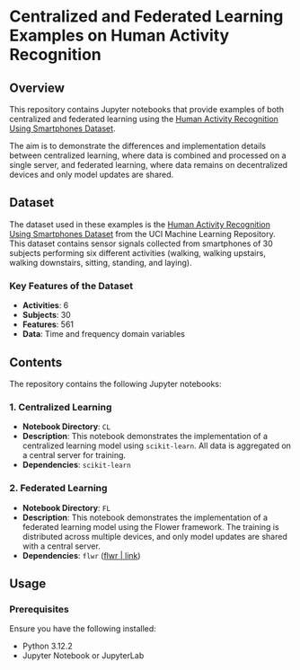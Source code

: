 # Centralized and Federated Learning Examples on Human Activity Recognition

## Overview

This repository contains Jupyter notebooks that provide examples of both centralized and federated learning using the [Human Activity Recognition Using Smartphones Dataset](https://archive.ics.uci.edu/dataset/240/human+activity+recognition+using+smartphones).

The aim is to demonstrate the differences and implementation details between centralized learning, where data is combined and processed on a single server, and federated learning, where data remains on decentralized devices and only model updates are shared.

## Dataset

The dataset used in these examples is the [Human Activity Recognition Using Smartphones Dataset](https://archive.ics.uci.edu/dataset/240/human+activity+recognition+using+smartphones) from the UCI Machine Learning Repository. This dataset contains sensor signals collected from smartphones of 30 subjects performing six different activities (walking, walking upstairs, walking downstairs, sitting, standing, and laying).

### Key Features of the Dataset

- **Activities**: 6
- **Subjects**: 30
- **Features**: 561
- **Data**: Time and frequency domain variables

## Contents

The repository contains the following Jupyter notebooks:

### 1. Centralized Learning

- **Notebook Directory**: `CL`
- **Description**: This notebook demonstrates the implementation of a centralized learning model using `scikit-learn`. All data is aggregated on a central server for training.
- **Dependencies**: `scikit-learn`

### 2. Federated Learning

- **Notebook Directory**: `FL`
- **Description**: This notebook demonstrates the implementation of a federated learning model using the Flower framework. The training is distributed across multiple devices, and only model updates are shared with a central server.
- **Dependencies**: `flwr` ([flwr | link](https://flower.ai/))

## Usage

### Prerequisites

Ensure you have the following installed:

- Python 3.12.2
- Jupyter Notebook or JupyterLab
<!-- - Required Python packages (see [Requirements](#requirements))

### Requirements

Install the necessary Python packages using `pip`:

```bash
pip install -r requirements.txt -->